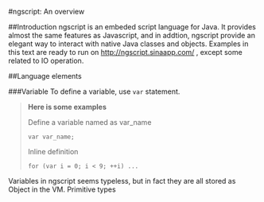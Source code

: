 #ngscript: An overview

##Introduction
ngscript is an embeded script language for Java. It provides almost the same features as Javascript, and in addtion, ngscript provide an elegant way to interact with native Java classes and objects. 
Examples in this text are ready to run on http://ngscript.sinaapp.com/ , except some related to IO operation.

##Language elements

###Variable
To define a variable, use `var` statement. 

>**Here is some examples**
>
>Define a variable named as var_name
>
>     var var_name;
>
>Inline definition
>
>     for (var i = 0; i < 9; ++i) ...

Variables in ngscript seems typeless, but in fact they are all stored as Object in the VM. 
Primitive types 
